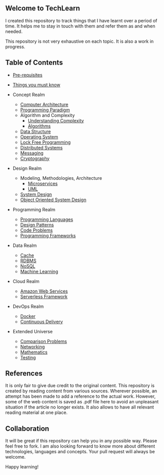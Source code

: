 ## Welcome to TechLearn
I created this repository to track things that I have learnt over a period of time. It helps me to stay in touch with them and refer them as and when needed.

This repository is not very exhaustive on each topic. It is also a work in progress. 

## Table of Contents
* [Pre-requisites](content/prerequisites)
* [Things you must know](content/things_you_must_know)

* Concept Realm
   *  [Computer Architecture](content/concept-realm/computer_architecture)
   *  [Programming Paradigm](content/concept-realm/programming_paradigm)
   *  Algorithm and Complexity
        *  [Understanding Complexity](content/concept-realm/complexity)
        *  [Algorithms](content/concept-realm/algorithm)
   *  [Data Structure](content/concept-realm/data_structure)
   *  [Operating System](content/concept-realm/operating_system)
   *  [Lock Free Programming](content/concept-realm/lock-free-programming)
   *  [Distributed Systems](content/concept-realm/distributed-systems)
   *  [Messaging](content/concept-realm/distributed-systems)
   *  [Cryptography](content/concept-realm/cryptography)
    
* Design Realm
   *  Modeling, Methodologies, Architecture
       * [Microservices](content/design-realm/modeling_methodologies_arch/microservices)
       * [UML](content/design-realm/modeling_methodologies_arch/uml)
   *  [System Design](content/design-realm/system_design)
   *  [Object Oriented System Design](content/design-realm/oo_system_design)

* Programming Realm
   *  [Programming Languages](content/programming-realm/programming_language/programming_language.md)
   *  [Design Patterns](content/programming-realm/design_pattern)
   *  [Code Problems](content/programming-realm/code_problems)
   *  [Programming Frameworks](content/programming-realm/framework)   

* Data Realm
   *  [Cache](content/data-realm/cache)
   *  [RDBMS](content/data-realm/rdbms)
   *  [NoSQL](content/data-realm/nosql)
   *  [Machine Learning](content/data-realm/machine_learning)
   
* Cloud Realm
   *  [Amazon Web Services](content/cloud-realm/aws)
   *  [Serverless Framework](content/cloud-realm/serverless_framework)
   
* DevOps Realm
   *  [Docker](content/devops-realm/docker)
   *  [Continuous Delivery](content/devops-realm/devops_continuous_delivery/devops_continuous_delivery.md)

* Extended Universe
   *  [Comparison Problems](content/extended-universe/comparison_problems)
   *  [Networking](content/extended-universe/networking)
   *  [Mathematics](content/extended-universe/mathematics)
   *  [Testing](content/extended-universe/testing)

## References
It is only fair to give due credit to the original content. This repository is created by reading content from various sources.
Wherever possible, an attempt has been made to add a reference to the actual work. However, some of the web content is saved as
.pdf file here to avoid an unpleasant situation if the article no longer exists. It also allows to have all relevant reading 
material at one place.

## Collaboration
It will be great if this repository can help you in any possible way. Please feel free to fork. I am also looking forward to know more about different technologies, languages and concepts. Your pull request will always be welcome.

Happy learning!

